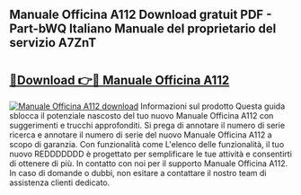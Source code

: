 ## Manuale Officina A112 Download gratuit PDF - Part-bWQ Italiano Manuale del proprietario del servizio A7ZnT

# <h2><a href="http://dfdxxdc.blite.top/?on=Manuale+Officina+A112">🔗Download 👉🔴 Manuale Officina A112</a></h2>

[![Manuale Officina A112 download](https://i.imgur.com/lujVjoI.png)](http://dfdxxdc.blite.top/?on=Manuale+Officina+A112)
Informazioni sul prodotto Questa guida sblocca il potenziale nascosto del tuo nuovo Manuale Officina A112 con suggerimenti e trucchi approfonditi. Si prega di annotare il numero di serie ricerca e annotare il numero di serie del nuovo Manuale Officina A112 a scopo di garanzia. Con funzionalità come L'elenco delle funzionalità, il tuo nuovo REDDDDDDD è progettato per semplificare le tue attività e consentirti di ottenere di più. In contatto con noi per il supporto Manuale Officina A112. In caso di domande o dubbi, non esitare a contattare il nostro team di assistenza clienti dedicato.
